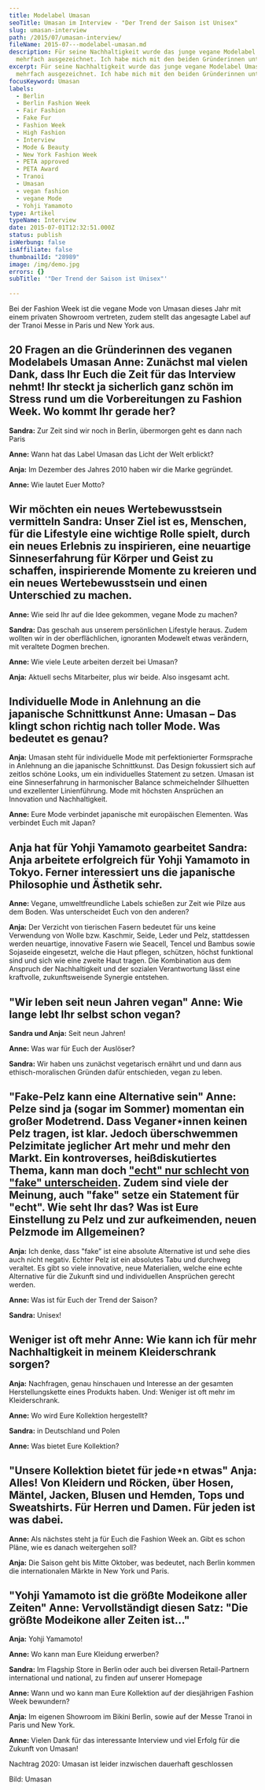 ```yaml
---
title: Modelabel Umasan
seoTitle: Umasan im Interview - "Der Trend der Saison ist Unisex"
slug: umasan-interview
path: /2015/07/umasan-interview/
fileName: 2015-07---modelabel-umasan.md
description: Für seine Nachhaltigkeit wurde das junge vegane Modelabel Umasan
  mehrfach ausgezeichnet. Ich habe mich mit den beiden Gründerinnen unterhalten.
excerpt: Für seine Nachhaltigkeit wurde das junge vegane Modelabel Umasan
  mehrfach ausgezeichnet. Ich habe mich mit den beiden Gründerinnen unterhalten.
focusKeyword: Umasan
labels:
  - Berlin
  - Berlin Fashion Week
  - Fair Fashion
  - Fake Fur
  - Fashion Week
  - High Fashion
  - Interview
  - Mode & Beauty
  - New York Fashion Week
  - PETA approved
  - PETA Award
  - Tranoi
  - Umasan
  - vegan fashion
  - vegane Mode
  - Yohji Yamamoto
type: Artikel
typeName: Interview
date: 2015-07-01T12:32:51.000Z
status: publish
isWerbung: false
isAffiliate: false
thumbnailId: "28989"
image: /img/demo.jpg
errors: {}
subTitle: '"Der Trend der Saison ist Unisex"'
  
---
```


Bei der Fashion Week ist die vegane Mode von Umasan dieses Jahr mit einem
privaten Showroom vertreten, zudem stellt das angesagte Label auf der Tranoi
Messe in Paris und New York aus.

## 20 Fragen an die Gründerinnen des veganen Modelabels Umasan **Anne:** Zunächst mal vielen Dank, dass Ihr Euch die Zeit für das Interview nehmt! Ihr steckt ja sicherlich ganz schön im Stress rund um die Vorbereitungen zu Fashion Week. Wo kommt Ihr gerade her?

**Sandra:** Zur Zeit sind wir noch in Berlin, übermorgen geht es dann nach Paris

**Anne:** Wann hat das Label Umasan das Licht der Welt erblickt?

**Anja:** Im Dezember des Jahres 2010 haben wir die Marke gegründet.

**Anne:** Wie lautet Euer Motto?

## Wir möchten ein neues Wertebewusstsein vermitteln **Sandra:** Unser Ziel ist es, Menschen, für die Lifestyle eine wichtige Rolle spielt, durch ein neues Erlebnis zu inspirieren, eine neuartige Sinneserfahrung für Körper und Geist zu schaffen, inspirierende Momente zu kreieren und ein neues Wertebewusstsein und einen Unterschied zu machen.

**Anne:** Wie seid Ihr auf die Idee gekommen, vegane Mode zu machen?

**Sandra:** Das geschah aus unserem persönlichen Lifestyle heraus. Zudem wollten
wir in der oberflächlichen, ignoranten Modewelt etwas verändern, mit veraltete
Dogmen brechen.

**Anne:** Wie viele Leute arbeiten derzeit bei Umasan?

**Anja:** Aktuell sechs Mitarbeiter, plus wir beide. Also insgesamt acht.

## Individuelle Mode in Anlehnung an die japanische Schnittkunst **Anne:** Umasan – Das klingt schon richtig nach toller Mode. Was bedeutet es genau?

**Anja:** Umasan steht für individuelle Mode mit perfektionierter Formsprache in
Anlehnung an die japanische Schnittkunst. Das Design fokussiert sich auf zeitlos
schöne Looks, um ein individuelles Statement zu setzen. Umasan ist eine
Sinneserfahrung in harmonischer Balance schmeichelnder Silhuetten und
exzellenter Linienführung. Mode mit höchsten Ansprüchen an Innovation und
Nachhaltigkeit.

**Anne:** Eure Mode verbindet japanische mit europäischen Elementen. Was
verbindet Euch mit Japan?

## Anja hat für Yohji Yamamoto gearbeitet **Sandra:** Anja arbeitete erfolgreich für Yohji Yamamoto in Tokyo. Ferner interessiert uns die japanische Philosophie und Ästhetik sehr.

**Anne:** Vegane, umweltfreundliche Labels schießen zur Zeit wie Pilze aus dem
Boden. Was unterscheidet Euch von den anderen?

**Anja:** Der Verzicht von tierischen Fasern bedeutet für uns keine Verwendung
von Wolle bzw. Kaschmir, Seide, Leder und Pelz, stattdessen werden neuartige,
innovative Fasern wie Seacell, Tencel und Bambus sowie Sojaseide eingesetzt,
welche die Haut pflegen, schützen, höchst funktional sind und sich wie eine
zweite Haut tragen. Die Kombination aus dem Anspruch der Nachhaltigkeit und der
sozialen Verantwortung lässt eine kraftvolle, zukunftsweisende Synergie
entstehen.

## "Wir leben seit neun Jahren vegan" **Anne:** Wie lange lebt Ihr selbst schon vegan?

**Sandra und Anja:** Seit neun Jahren!

**Anne:** Was war für Euch der Auslöser?

**Sandra:** Wir haben uns zunächst vegetarisch ernährt und und dann aus
ethisch-moralischen Gründen dafür entschieden, vegan zu leben.

## "Fake-Pelz kann eine Alternative sein" **Anne:** Pelze sind ja (sogar im Sommer) momentan ein großer Modetrend. Dass Veganer⋆innen keinen Pelz tragen, ist klar. Jedoch überschwemmen Pelzimitate jeglicher Art mehr und mehr den Markt. Ein kontroverses, heißdiskutiertes Thema, kann man doch ["echt" nur schlecht von "fake" unterscheiden](/2014/11/fakepelz-echtpelz/). Zudem sind viele der Meinung, auch "fake" setze ein Statement für "echt". Wie seht Ihr das? Was ist Eure Einstellung zu Pelz und zur aufkeimenden, neuen Pelzmode im Allgemeinen?

**Anja:** Ich denke, dass "fake” ist eine absolute Alternative ist und sehe dies
auch nicht negativ. Echter Pelz ist ein absolutes Tabu und durchweg veraltet. Es
gibt so viele innovative, neue Materialien, welche eine echte Alternative für
die Zukunft sind und individuellen Ansprüchen gerecht werden.

**Anne:** Was ist für Euch der Trend der Saison?

**Sandra:** Unisex!

## Weniger ist oft mehr **Anne:** Wie kann ich für mehr Nachhaltigkeit in meinem Kleiderschrank sorgen?

**Anja:** Nachfragen, genau hinschauen und Interesse an der gesamten
Herstellungskette eines Produkts haben. Und: Weniger ist oft mehr im
Kleiderschrank.

**Anne:** Wo wird Eure Kollektion hergestellt?

**Sandra:** in Deutschland und Polen

**Anne:** Was bietet Eure Kollektion?

## "Unsere Kollektion bietet für jede⋆n etwas" **Anja:** Alles! Von Kleidern und Röcken, über Hosen, Mäntel, Jacken, Blusen und Hemden, Tops und Sweatshirts. Für Herren und Damen. Für jeden ist was dabei.

**Anne:** Als nächstes steht ja für Euch die Fashion Week an. Gibt es schon
Pläne, wie es danach weitergehen soll?

**Anja:** Die Saison geht bis Mitte Oktober, was bedeutet, nach Berlin kommen
die internationalen Märkte in New York und Paris.

## "Yohji Yamamoto ist die größte Modeikone aller Zeiten" **Anne:** Vervollständigt diesen Satz: "Die größte Modeikone aller Zeiten ist..."

**Anja:** Yohji Yamamoto!

**Anne:** Wo kann man Eure Kleidung erwerben?

**Sandra:** Im Flagship Store in Berlin oder auch bei diversen Retail-Partnern
international und national, zu finden auf unserer Homepage

**Anne:** Wann und wo kann man Eure Kollektion auf der diesjährigen Fashion Week
bewundern?

**Anja:** Im eigenen Showroom im Bikini Berlin, sowie auf der Messe Tranoi in
Paris und New York.

**Anne:** Vielen Dank für das interessante Interview und viel Erfolg für die
Zukunft von Umasan!

Nachtrag 2020: Umasan ist leider inzwischen dauerhaft geschlossen

Bild: Umasan

  